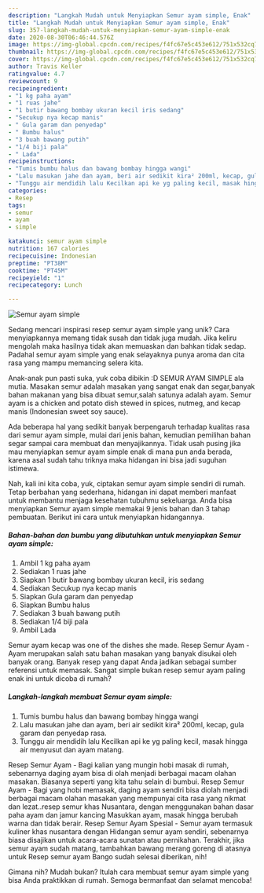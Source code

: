 ```yaml
---
description: "Langkah Mudah untuk Menyiapkan Semur ayam simple, Enak"
title: "Langkah Mudah untuk Menyiapkan Semur ayam simple, Enak"
slug: 357-langkah-mudah-untuk-menyiapkan-semur-ayam-simple-enak
date: 2020-08-30T06:46:44.576Z
image: https://img-global.cpcdn.com/recipes/f4fc67e5c453e612/751x532cq70/semur-ayam-simple-foto-resep-utama.jpg
thumbnail: https://img-global.cpcdn.com/recipes/f4fc67e5c453e612/751x532cq70/semur-ayam-simple-foto-resep-utama.jpg
cover: https://img-global.cpcdn.com/recipes/f4fc67e5c453e612/751x532cq70/semur-ayam-simple-foto-resep-utama.jpg
author: Travis Keller
ratingvalue: 4.7
reviewcount: 9
recipeingredient:
- "1 kg paha ayam"
- "1 ruas jahe"
- "1 butir bawang bombay ukuran kecil iris sedang"
- "Secukup nya kecap manis"
- " Gula garam dan penyedap"
- " Bumbu halus"
- "3 buah bawang putih"
- "1/4 biji pala"
- " Lada"
recipeinstructions:
- "Tumis bumbu halus dan bawang bombay hingga wangi"
- "Lalu masukan jahe dan ayam, beri air sedikit kira² 200ml, kecap, gula garam dan penyedap rasa."
- "Tunggu air mendidih lalu Kecilkan api ke yg paling kecil, masak hingga air menyusut dan ayam matang."
categories:
- Resep
tags:
- semur
- ayam
- simple

katakunci: semur ayam simple 
nutrition: 167 calories
recipecuisine: Indonesian
preptime: "PT38M"
cooktime: "PT45M"
recipeyield: "1"
recipecategory: Lunch

---
```



![Semur ayam simple](https://img-global.cpcdn.com/recipes/f4fc67e5c453e612/751x532cq70/semur-ayam-simple-foto-resep-utama.jpg)

Sedang mencari inspirasi resep semur ayam simple yang unik? Cara menyiapkannya memang tidak susah dan tidak juga mudah. Jika keliru mengolah maka hasilnya tidak akan memuaskan dan bahkan tidak sedap. Padahal semur ayam simple yang enak selayaknya punya aroma dan cita rasa yang mampu memancing selera kita.

Anak-anak pun pasti suka, yuk coba dibikin :D SEMUR AYAM SIMPLE ala mutia. Masakan semur adalah masakan yang sangat enak dan segar,banyak bahan makanan yang bisa dibuat semur,salah satunya adalah ayam. Semur ayam is a chicken and potato dish stewed in spices, nutmeg, and kecap manis (Indonesian sweet soy sauce).

Ada beberapa hal yang sedikit banyak berpengaruh terhadap kualitas rasa dari semur ayam simple, mulai dari jenis bahan, kemudian pemilihan bahan segar sampai cara membuat dan menyajikannya. Tidak usah pusing jika mau menyiapkan semur ayam simple enak di mana pun anda berada, karena asal sudah tahu triknya maka hidangan ini bisa jadi suguhan istimewa.


Nah, kali ini kita coba, yuk, ciptakan semur ayam simple sendiri di rumah. Tetap berbahan yang sederhana, hidangan ini dapat memberi manfaat untuk membantu menjaga kesehatan tubuhmu sekeluarga. Anda bisa menyiapkan Semur ayam simple memakai 9 jenis bahan dan 3 tahap pembuatan. Berikut ini cara untuk menyiapkan hidangannya.

<!--inarticleads1-->

##### Bahan-bahan dan bumbu yang dibutuhkan untuk menyiapkan Semur ayam simple:

1. Ambil 1 kg paha ayam
1. Sediakan 1 ruas jahe
1. Siapkan 1 butir bawang bombay ukuran kecil, iris sedang
1. Sediakan Secukup nya kecap manis
1. Siapkan  Gula garam dan penyedap
1. Siapkan  Bumbu halus
1. Sediakan 3 buah bawang putih
1. Sediakan 1/4 biji pala
1. Ambil  Lada


Semur ayam kecap was one of the dishes she made. Resep Semur Ayam - Ayam merupakan salah satu bahan masakan yang banyak disukai oleh banyak orang. Banyak resep yang dapat Anda jadikan sebagai sumber referensi untuk memasak. Sangat simple bukan resep semur ayam paling enak ini untuk dicoba di rumah? 

<!--inarticleads2-->

##### Langkah-langkah membuat Semur ayam simple:

1. Tumis bumbu halus dan bawang bombay hingga wangi
1. Lalu masukan jahe dan ayam, beri air sedikit kira² 200ml, kecap, gula garam dan penyedap rasa.
1. Tunggu air mendidih lalu Kecilkan api ke yg paling kecil, masak hingga air menyusut dan ayam matang.


Resep Semur Ayam - Bagi kalian yang mungin hobi masak di rumah, sebenarnya daging ayam bisa di olah menjadi berbagai macam olahan masakan. Biasanya seperti yang kita tahu selain di bumbui. Resep Semur Ayam - Bagi yang hobi memasak, daging ayam sendiri bisa diolah menjadi berbagai macam olahan masakan yang mempunyai cita rasa yang nikmat dan lezat..resep semur khas Nusantara, dengan menggunakan bahan dasar paha ayam dan jamur kancing Masukkan ayam, masak hingga berubah warna dan tidak berair. Resep Semur Ayam Spesial - Semur ayam termasuk kuliner khas nusantara dengan Hidangan semur ayam sendiri, sebenarnya biasa disajikan untuk acara-acara sunatan atau pernikahan. Terakhir, jika semur ayam sudah matang, tambahkan bawang merang goreng di atasnya untuk Resep semur ayam Bango sudah selesai diberikan, nih! 

Gimana nih? Mudah bukan? Itulah cara membuat semur ayam simple yang bisa Anda praktikkan di rumah. Semoga bermanfaat dan selamat mencoba!
